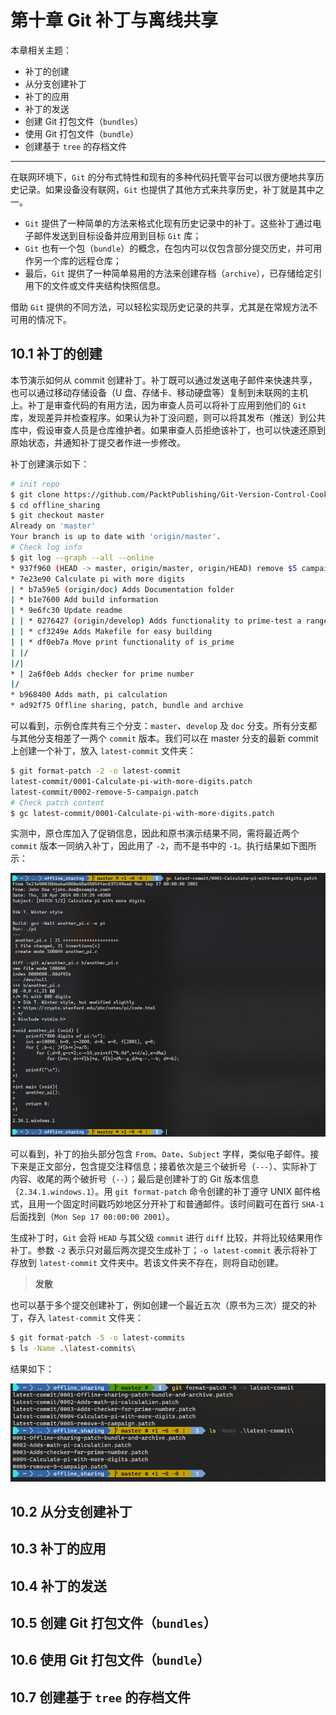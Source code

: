 # 第十章 Git 补丁与离线共享

本章相关主题：

- 补丁的创建
- 从分支创建补丁
- 补丁的应用
- 补丁的发送
- 创建 Git 打包文件（`bundles`）
- 使用 Git 打包文件（`bundle`）
- 创建基于 `tree` 的存档文件

---



在联网环境下，`Git` 的分布式特性和现有的多种代码托管平台可以很方便地共享历史记录。如果设备没有联网，`Git` 也提供了其他方式来共享历史，补丁就是其中之一。

- `Git` 提供了一种简单的方法来格式化现有历史记录中的补丁。这些补丁通过电子邮件发送到目标设备并应用到目标 `Git` 库；
- `Git` 也有一个包（`bundle`）的概念，在包内可以仅包含部分提交历史，并可用作另一个库的远程仓库；
- 最后，`Git` 提供了一种简单易用的方法来创建存档（`archive`），已存储给定引用下的文件或文件夹结构快照信息。

借助 `Git` 提供的不同方法，可以轻松实现历史记录的共享，尤其是在常规方法不可用的情况下。



## 10.1 补丁的创建

本节演示如何从 commit 创建补丁。补丁既可以通过发送电子邮件来快速共享，也可以通过移动存储设备（U 盘、存储卡、移动硬盘等）复制到未联网的主机上。补丁是审查代码的有用方法，因为审查人员可以将补丁应用到他们的 `Git` 库，发现差异并检查程序。如果认为补丁没问题，则可以将其发布（推送）到公共库中，假设审查人员是仓库维护者。如果审查人员拒绝该补丁，也可以快速还原到原始状态，并通知补丁提交者作进一步修改。

补丁创建演示如下：

```bash
# init repo
$ git clone https://github.com/PacktPublishing/Git-Version-Control-Cookbook-Second-Edition_offline-sharing.git offline_sharing
$ cd offline_sharing
$ git checkout master
Already on 'master'
Your branch is up to date with 'origin/master'.
# Check log info
$ git log --graph --all --online
* 937f960 (HEAD -> master, origin/master, origin/HEAD) remove $5 campaign
* 7e23e90 Calculate pi with more digits
| * b7a59e5 (origin/doc) Adds Documentation folder
| * b1e7600 Add build information
| * 9e6fc30 Update readme
| | * 0276427 (origin/develop) Adds functionality to prime-test a range of numbers
| | * cf3249e Adds Makefile for easy building
| | * df0eb7a Move print functionality of is_prime
| |/
|/|
* | 2a6f0eb Adds checker for prime number
|/
* b968400 Adds math, pi calculation
* ad92f75 Offline sharing, patch, bundle and archive
```

可以看到，示例仓库共有三个分支：`master`、`develop` 及 `doc` 分支。所有分支都与其他分支相差了一两个 `commit` 版本。我们可以在 master 分支的最新 commit 上创建一个补丁，放入 `latest-commit` 文件夹：

```bash
$ git format-patch -2 -o latest-commit
latest-commit/0001-Calculate-pi-with-more-digits.patch
latest-commit/0002-remove-5-campaign.patch
# Check patch content
$ gc latest-commit/0001-Calculate-pi-with-more-digits.patch
```

实测中，原仓库加入了促销信息，因此和原书演示结果不同，需将最近两个 `commit` 版本一同纳入补丁，因此用了 `-2`，而不是书中的 `-1`。执行结果如下图所示：

![create patch](assets/c10-1.png)

可以看到，补丁的抬头部分包含 `From`、`Date`、`Subject` 字样，类似电子邮件。接下来是正文部分，包含提交注释信息；接着依次是三个破折号（`---`）、实际补丁内容、收尾的两个破折号（`--`）；最后是创建补丁的 Git 版本信息（`2.34.1.windows.1`）。用 `git format-patch` 命令创建的补丁遵守 UNIX 邮件格式，且用一个固定时间戳巧妙地区分开补丁和普通邮件。该时间戳可在首行 `SHA-1` 后面找到（`Mon Sep 17 00:00:00 2001`）。

生成补丁时，`Git` 会将 `HEAD` 与其父级 `commit` 进行 `diff` 比较，并将比较结果用作补丁。参数 `-2` 表示只对最后两次提交生成补丁；`-o latest-commit` 表示将补丁存放到 `latest-commit` 文件夹中。若该文件夹不存在，则将自动创建。



> **发散**

也可以基于多个提交创建补丁，例如创建一个最近五次（原书为三次）提交的补丁，存入 `latest-commit` 文件夹：

```bash
$ git format-patch -5 -o latest-commits
$ ls -Name .\latest-commits\
```

结果如下：

![patch with five commits](assets/c10-2.png)





## 10.2 从分支创建补丁

## 10.3 补丁的应用

## 10.4 补丁的发送

## 10.5 创建 Git 打包文件（`bundles`）

## 10.6 使用 Git 打包文件（`bundle`）

## 10.7 创建基于 `tree` 的存档文件
